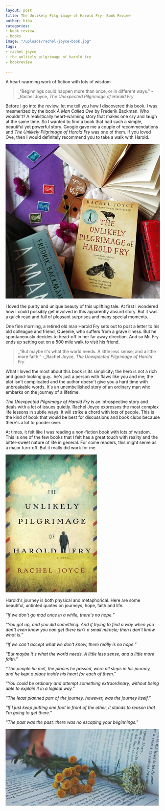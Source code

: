 ```yaml
---
layout: post
title: The Unlikely Pilgrimage of Harold Fry- Book Review
author: hiba
categories:
- book review
- books
image: "/uploads/rachel-joyce-book.jpg"
tags:
- rachel joyce
- the unlikely pilgrimage of harold fry
- bookreview

---
```

A heart-warming work of fiction with lots of wisdom

> _“Beginnings could happen more than once, or in different ways.” -_Rachel Joyce, _The Unexpected Pilgrimage of Harold Fry_

Before I go into the review, let me tell you how I discovered this book. I was mesmerized by the book _A Man Called Ove_ by Frederik Backman. Who wouldn't? A realistically heart-warming story that makes one cry and laugh at the same time. So I wanted to find a book that had such a simple, beautiful yet powerful story. Google gave me a couple of recommendations and _The Unlikely Pilgrimage of Harold Fry_ was one of them. If you loved Ove, then I would definitely recommend you to take a walk with Harold. 

![](/uploads/the-unlikely-pilgrimage-of-harold-fry-1.jpg)

I loved the purity and unique beauty of this uplifting tale. At first I wondered how I could possibly get involved in this apparently absurd story.  But it was a quick read and full of pleasant surprises and many special moments. 

One fine morning, a retired old man Harold Fry sets out to post a letter to his old colleague and friend, Queenie, who suffers from a grave illness. But he spontaneously decides to head-off in her far away direction. And so Mr. Fry ends up setting out on a 500 mile walk to visit his friend. 

> _“But maybe it's what the world needs. A little less sense, and a little more faith.” -_Rachel Joyce, _The Unexpected Pilgrimage of Harold Fry_

What I loved the most about this book is its simplicity; the hero is not a rich and good-looking guy...he's just a person with flaws like you and me; the plot isn't complicated and the author doesn't give you a hard time with unbreakable words. It's an unembellished story of an ordinary man who embarks on the journey of a lifetime. 

_The Unexpected Pilgrimage of Harold Fry_ is an introspective story and deals with a lot of issues quietly. Rachel Joyce expresses the most complex life lessons in subtle ways.  It will strike a chord with lots of people. This is the kind of book that would be best for discussions and book clubs because there's a lot to ponder over. 

At times, it felt like I was reading a non-fiction book with lots of wisdom. This is one of the few books that I felt has a great touch with reality and the bitter-sweet nature of life in general. For some readers, this might serve as a major turn-off. But it really did work for me.

![](/uploads/the-unlikely-pilgrimage.jpg)

Harold's journey is both physical and metaphorical. Here are some beautiful, untinted quotes on journeys, hope, faith and life.

_“If we don't go mad once in a while, there's no hope.”_

_“You got up, and you did something. And if trying to find a way when you don't even know you can get there isn't a small miracle; then I don't know what is.”_

_“If we can't accept what we don't know, there really is no hope.”_

_“But maybe it's what the world needs. A little less sense, and a little more faith.”_

_“The people he met, the places he passed, were all steps in his journey, and he kept a place inside his heart for each of them.”_

_“You could be ordinary and attempt something extraordinary, without being able to explain it in a logical way.”_

_“The least planned part of the journey, however, was the journey itself.”_

_“If I just keep putting one foot in front of the other, it stands to reason that I'm going to get there.”_

_“The past was the past; there was no escaping your beginnings.”_

![](/uploads/books3.jpg)